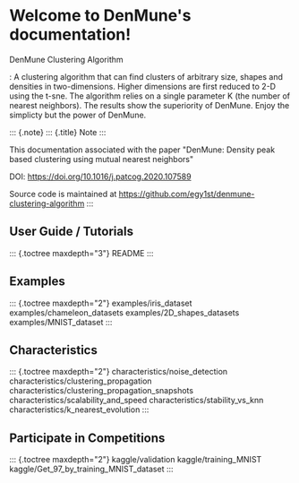 Welcome to DenMune\'s documentation!
====================================

DenMune Clustering Algorithm

:   A clustering algorithm that can find clusters of arbitrary size,
    shapes and densities in two-dimensions. Higher dimensions are first
    reduced to 2-D using the t-sne. The algorithm relies on a single
    parameter K (the number of nearest neighbors). The results show the
    superiority of DenMune. Enjoy the simplicty but the power of
    DenMune.

::: {.note}
::: {.title}
Note
:::

This documentation associated with the paper \"DenMune: Density peak
based clustering using mutual nearest neighbors\"

DOI: <https://doi.org/10.1016/j.patcog.2020.107589>

Source code is maintained at
<https://github.com/egy1st/denmune-clustering-algorithm>
:::

User Guide / Tutorials
----------------------

::: {.toctree maxdepth="3"}
README
:::

Examples
--------

::: {.toctree maxdepth="2"}
examples/iris\_dataset examples/chameleon\_datasets
examples/2D\_shapes\_datasets examples/MNIST\_dataset
:::

Characteristics
---------------

::: {.toctree maxdepth="2"}
characteristics/noise\_detection characteristics/clustering\_propagation
characteristics/clustering\_propagation\_snapshots
characteristics/scalability\_and\_speed
characteristics/stability\_vs\_knn characteristics/k\_nearest\_evolution
:::

Participate in Competitions
---------------------------

::: {.toctree maxdepth="2"}
kaggle/validation kaggle/training\_MNIST
kaggle/Get\_97\_by\_training\_MNIST\_dataset
:::
